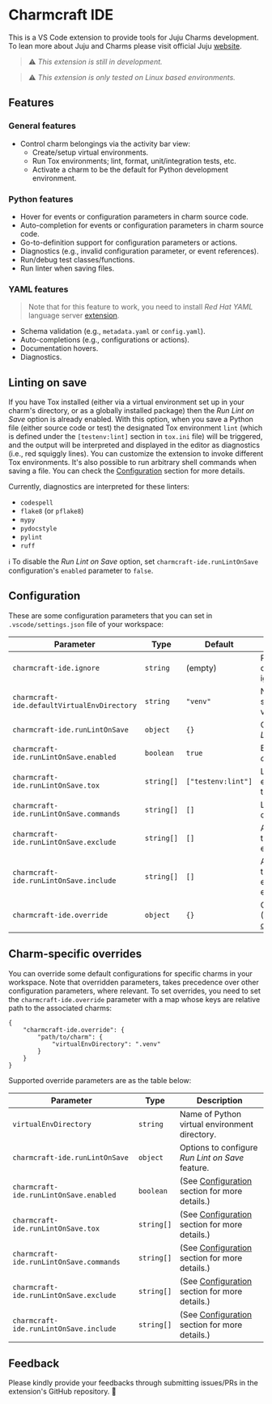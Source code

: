# Charmcraft IDE

This is a VS Code extension to provide tools for Juju Charms development. To lean more about Juju and Charms please visit official Juju [website][juju].

[juju]: https://juju.is

> ⚠️ *This extension is still in development.*

> ⚠️ *This extension is only tested on Linux based environments.*

## Features

### General features

- Control charm belongings via the activity bar view:
  - Create/setup virtual environments.
  - Run Tox environments; lint, format, unit/integration tests, etc.
  - Activate a charm to be the default for Python development environment.

### Python features
- Hover for events or configuration parameters in charm source code.
- Auto-completion for events or configuration parameters in charm source code.
- Go-to-definition support for configuration parameters or actions.
- Diagnostics (e.g., invalid configuration parameter, or event references).
- Run/debug test classes/functions.
- Run linter when saving files.

### YAML features
  > Note that for this feature to work, you need to install *Red Hat YAML* language server [extension](https://marketplace.visualstudio.com/items?itemName=redhat.vscode-yaml).
  - Schema validation (e.g., `metadata.yaml` or `config.yaml`).
  - Auto-completions (e.g., configurations or actions).
  - Documentation hovers.
  - Diagnostics.

## Linting on save

If you have Tox installed (either via a virtual environment set up in your charm's directory, or as a globally installed package) then the *Run Lint on Save* option is already enabled. With this option, when you save a Python file (either source code or test) the designated Tox environment `lint` (which is defined under the `[testenv:lint]` section in `tox.ini` file) will be triggered, and the output will be interpreted and displayed in the editor as diagnostics (i.e., red squiggly lines). You can customize the extension to invoke different Tox environments. It's also possible to run arbitrary shell commands when saving a file. You can check the [Configuration](#configuration) section for more details.

Currently, diagnostics are interpreted for these linters:

- `codespell`
- `flake8` (or `pflake8`)
- `mypy`
- `pydocstyle`
- `pylint`
- `ruff`

ℹ️ To disable the *Run Lint on Save* option, set `charmcraft-ide.runLintOnSave` configuration's `enabled` parameter to `false`.

## Configuration

These are some configuration parameters that you can set in `.vscode/settings.json` file of your workspace:

| Parameter                                   | Type       | Default            | Description                                                                                          |
| ------------------------------------------- | ---------- | ------------------ | ---------------------------------------------------------------------------------------------------- |
| `charmcraft-ide.ignore`                     | `string`   | (empty)            | Relative path Glob pattern of charm directories to ignore.                                           |
| `charmcraft-ide.defaultVirtualEnvDirectory` | `string`   | `"venv"`           | Name of directory to setup/detect Python virtual environments.                                       |
| `charmcraft-ide.runLintOnSave`              | `object`   | `{}`               | Options to configure *Run Lint on Save* feature.                                                     |
| `charmcraft-ide.runLintOnSave.enabled`      | `boolean`  | `true`             | Enables/disables *Run Lint on Save* feature.                                                         |
| `charmcraft-ide.runLintOnSave.tox`          | `string[]` | `["testenv:lint"]` | Linting-related Tox environment(s)/section(s) to run.                                                |
| `charmcraft-ide.runLintOnSave.commands`     | `string[]` | `[]`               | Linting-related commands to run.                                                                     |
| `charmcraft-ide.runLintOnSave.exclude`      | `string[]` | `[]`               | Array of linters to exclude their diagnostics; for example, `["flake8"]`.                            |
| `charmcraft-ide.runLintOnSave.include`      | `string[]` | `[]`               | Array of linters to include their diagnostics and exclude other linters'; for example, `["flake8"]`. |
| `charmcraft-ide.override`                   | `object`   | `{}`               | Charm-specific overrides (See [Charm-specific overrides](#charm-specific-overrides)).                |

## Charm-specific overrides

You can override some default configurations for specific charms in your workspace. Note that overridden parameters, takes precedence over other configuration parameters, where relevant. To set overrides, you need to set the `charmcraft-ide.override` parameter with a map whose keys are relative path to the associated charms:

```jsonc
{
    "charmcraft-ide.override": {
        "path/to/charm": {
            "virtualEnvDirectory": ".venv"
        }
    }
}
```

Supported override parameters are as the table below:

| Parameter                               | Type       | Description                                                     |
| --------------------------------------- | ---------- | --------------------------------------------------------------- |
| `virtualEnvDirectory`                   | `string`   | Name of Python virtual environment directory.                   |
| `charmcraft-ide.runLintOnSave`          | `object`   | Options to configure *Run Lint on Save* feature.                |
| `charmcraft-ide.runLintOnSave.enabled`  | `boolean`  | (See [Configuration](#configuration) section for more details.) |
| `charmcraft-ide.runLintOnSave.tox`      | `string[]` | (See [Configuration](#configuration) section for more details.) |
| `charmcraft-ide.runLintOnSave.commands` | `string[]` | (See [Configuration](#configuration) section for more details.) |
| `charmcraft-ide.runLintOnSave.exclude`  | `string[]` | (See [Configuration](#configuration) section for more details.) |
| `charmcraft-ide.runLintOnSave.include`  | `string[]` | (See [Configuration](#configuration) section for more details.) |

## Feedback

Please kindly provide your feedbacks through submitting issues/PRs in the extension's GitHub repository. 🍏
